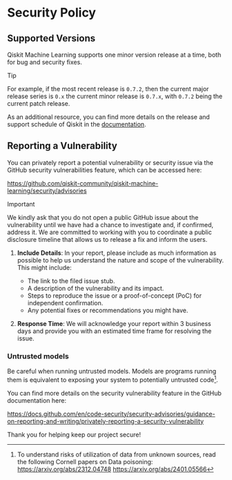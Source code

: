# Security Policy

## Supported Versions

Qiskit Machine Learning supports one minor version release at a time, both for bug and security fixes.

> [!TIP]
> For example, if the most recent release is `0.7.2`, then the current major release series is `0.x` the current minor 
> release is `0.7.x`, with `0.7.2` being the current patch release.

As an additional resource, you can find more details on the release and support schedule of Qiskit in the [documentation](https://docs.quantum.ibm.com/start/install#release-schedule).

## Reporting a Vulnerability

You can privately report a potential vulnerability or security issue
via the GitHub security vulnerabilities feature, which can be accessed here:

https://github.com/qiskit-community/qiskit-machine-learning/security/advisories

> [!IMPORTANT]
> We kindly ask that you do not open a public GitHub issue about the vulnerability until we have had a chance to 
investigate and, if confirmed, address it. We are committed to working with you to coordinate a public disclosure 
timeline that allows us to release a fix and inform the users.

1. **Include Details**: In your report, please include as much information as possible to help us understand the 
nature and scope of the vulnerability. This might include:
   - The link to the filed issue stub.
   - A description of the vulnerability and its impact.
   - Steps to reproduce the issue or a proof-of-concept (PoC) for independent confirmation.
   - Any potential fixes or recommendations you might have.

2. **Response Time**: We will acknowledge your report within 3 business days and provide you with an estimated time frame for resolving the issue.


### Untrusted models
Be careful when running untrusted models. Models are programs running them is equivalent to exposing your system to potentially untrusted code[^data-poisoning-sources].

You can find more details on the security vulnerability feature in the GitHub
documentation here:

https://docs.github.com/en/code-security/security-advisories/guidance-on-reporting-and-writing/privately-reporting-a-security-vulnerability

Thank you for helping keep our project secure! 

[^data-poisoning-sources]: To understand risks of utilization of data from unknown sources, read the following Cornell papers on Data poisoning:
    https://arxiv.org/abs/2312.04748
    https://arxiv.org/abs/2401.05566
